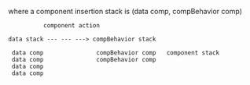 

where a component insertion stack is (data comp, compBehavior comp)

              component action

    data stack --- --- ---> compBehavior stack

     data comp               compBehavior comp   component stack
     data comp               compBehavior comp
     data comp
     data comp